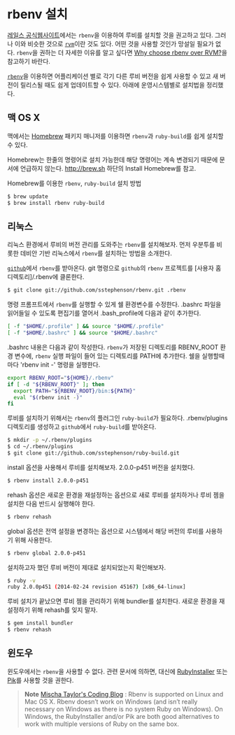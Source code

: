 # rbenv 설치

[레일스 공식웹사이트](http://rubyonrails.org/download)에서는 `rbenv`을 이용하여 루비를 설치할 것을 권고하고 있다. 그러나 이와 비슷한 것으로 [`rvm`](rvm.html)이란 것도 있다.  어떤 것을 사용할 것인가 망설일 필요가 없다. `rbenv`을 권하는 더 자세한 이유를 알고 싶다면 [Why choose rbenv over RVM?](https://github.com/sstephenson/rbenv/wiki/Why-rbenv%3F)을 참고하기 바란다.

[`rbenv`](https://github.com/sstephenson/rbenv)을 이용하면 어플리케이션 별로 각기 다른 루비 버전을 쉽게 사용할 수 있고 새 버전이 릴리스될 때도 쉽게 업데이트할 수 있다. 아래에 운영시스템별로 설치법을 정리했다.


## 맥 OS X

맥에서는 [Homebrew](http://brew.sh/) 패키지 매니저를 이용하면 `rbenv`과 `ruby-build`를 쉽게 설치할 수 있다.

Homebrew는 한줄의 명령어로 설치 가능한데 해당 명령어는 계속 변경되기 때문에 문서에 언급하지 않는다. http://brew.sh 하단의 Install Homebrew를 참고.

Homebrew를 이용한 `rbenv`, `ruby-build` 설치 방법

```sh
$ brew update
$ brew install rbenv ruby-build
```

## 리눅스

리눅스 환경에서 루비의 버전 관리를 도와주는 `rbenv`를 설치해보자. 먼저 우분투를 비롯한 데비안 기반 리눅스에서 `rbenv`를 설치하는 방법을 소개한다.

[`github`](https://github.com)에서 `rbenv`를 받아온다. git 명령으로 `github`의 `rbenv` 프로젝트를 [사용자 홈 디렉토리]/.rbenv에 클론한다.

```sh
$ git clone git://github.com/sstephenson/rbenv.git .rbenv
```

명령 프롬프트에서 `rbenv`를 실행할 수 있게 쉘 환경변수를 수정한다. .bashrc 파일을 읽어들일 수 있도록 편집기를 열어서 .bash_profile에 다음과 같이 추가한다.

```sh
[ -f "$HOME/.profile" ] && source "$HOME/.profile"
[ -f "$HOME/.bashrc" ] && source "$HOME/.bashrc"
```

.bashrc 내용은 다음과 같이 작성한다. `rbenv`가 저장된 디렉토리를 RBENV_ROOT 환경 변수에, `rbenv` 실행 파일이 들어 있는 디렉토리를 PATH에 추가한다. 쉘을 실행할때마다 'rbenv init -' 명령을 실행한다.

```sh
export RBENV_ROOT="${HOME}/.rbenv"
if [ -d "${RBENV_ROOT}" ]; then
  export PATH="${RBENV_ROOT}/bin:${PATH}"
  eval "$(rbenv init -)"
fi
```

루비를 설치하기 위해서는 `rbenv`의 플러그인 `ruby-build`가 필요하다. .rbenv/plugins 디렉토리를 생성하고 `github`에서 `ruby-build`를 받아온다.

```sh
$ mkdir -p ~/.rbenv/plugins
$ cd ~/.rbenv/plugins
$ git clone git://github.com/sstephenson/ruby-build.git
```

install 옵션을 사용해서 루비를 설치해보자. 2.0.0-p451 버전을 설치했다.

```sh
$ rbenv install 2.0.0-p451
```

rehash 옵션은 새로운 환경을 재설정하는 옵션으로 새로 루비를 설치하거나 루비 젬을 설치한 다음 반드시 실행해야 한다.

```sh
$ rbenv rehash
```
global 옵션은 전역 설정을 변경하는 옵션으로 시스템에서 해당 버전의 루비를 사용하기 위해 사용한다.

```sh
$ rbenv global 2.0.0-p451
```

설치하고자 했던 루비 버전이 제대로 설치되었는지 확인해보자.

```sh
$ ruby -v
ruby 2.0.0p451 (2014-02-24 revision 45167) [x86_64-linux]
```

루비 설치가 끝났으면 루비 젬을 관리하기 위해 bundler를 설치한다. 새로운 환경을 재설정하기 위해 rehash를 잊지 말자.

```sh
$ gem install bundler
$ rbenv rehash
```

## 윈도우

윈도우에서는 `rbenv`을 사용할 수 없다. 관련 문서에 의하면, 대신에 [RubyInstaller](http://misheska.com/blog/2013/06/15/using-rbenv-to-manage-multiple-versions-of-ruby/) 또는 [Pik](https://github.com/vertiginous/pik)를 사용할 것을 권한다.


> **Note** [Mischa Taylor's Coding Blog](http://misheska.com/blog/2013/06/15/using-rbenv-to-manage-multiple-versions-of-ruby/) : Rbenv is supported on Linux and Mac OS X. Rbenv doesn’t work on Windows (and isn’t really necessary on Windows as there is no system Ruby on Windows). On Windows, the RubyInstaller and/or Pik are both good alternatives to work with multiple versions of Ruby on the same box.
